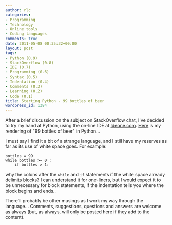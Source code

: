 ```yaml
---
author: rlc
categories:
- Programming
- Technology
- Online tools
- Coding languages
comments: true
date: 2011-05-08 00:35:32+00:00
layout: post
tags:
- Python (0.9)
- StackOverflow (0.8)
- IDE (0.7)
- Programming (0.6)
- Syntax (0.5)
- Indentation (0.4)
- Comments (0.3)
- Learning (0.2)
- Code (0.1)
title: Starting Python - 99 bottles of beer
wordpress_id: 1384
---
```


After a brief discussion on the subject on StackOverflow chat, I've decided to try my hand at Python, using the on-line IDE at [Ideone.com](http://ideone.com).
[Here](https://ideone.com/ummB0) is my rendering of "99 bottles of beer" in Python...

<!--more-->

I must say I find it a bit of a strange language, and I still have my reserves as far as its use of white space goes. For example:

    bottles = 99
    while bottles >= 0 :
    	if bottles > 1:

why the colons after the `while` and `if` statements if the white space already delimits blocks? I can understand it for one-liners, but I would expect it to be unnecessary for block statements, if the indentation tells you where the block begins and ends..

There'll probably be other musings as I work my way through the language... Comments, suggestions, questions and answers are welcome as always (but, as always, will only be posted here if they add to the content).